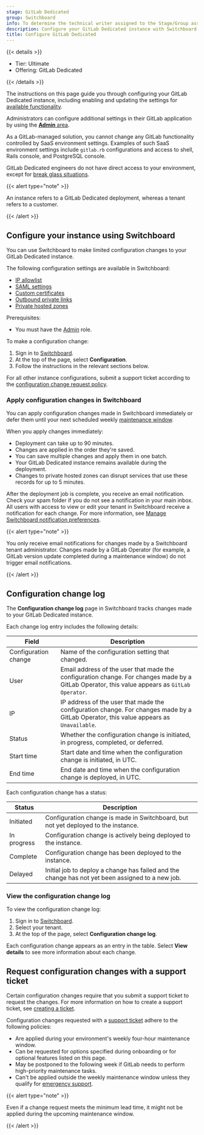 ```yaml
---
stage: GitLab Dedicated
group: Switchboard
info: To determine the technical writer assigned to the Stage/Group associated with this page, see https://handbook.gitlab.com/handbook/product/ux/technical-writing/#assignments
description: Configure your GitLab Dedicated instance with Switchboard.
title: Configure GitLab Dedicated
---
```


{{< details >}}

- Tier: Ultimate
- Offering: GitLab Dedicated

{{< /details >}}

The instructions on this page guide you through configuring your GitLab Dedicated instance, including enabling and updating the settings for [available functionality](../../../subscriptions/gitlab_dedicated/_index.md#available-features).

Administrators can configure additional settings in their GitLab application by using the [**Admin** area](../../admin_area.md).

As a GitLab-managed solution, you cannot change any GitLab functionality controlled by SaaS environment settings. Examples of such SaaS environment settings include `gitlab.rb` configurations and access to shell, Rails console, and PostgreSQL console.

GitLab Dedicated engineers do not have direct access to your environment, except for [break glass situations](../../../subscriptions/gitlab_dedicated/_index.md#access-controls).

{{< alert type="note" >}}

An instance refers to a GitLab Dedicated deployment, whereas a tenant refers to a customer.

{{< /alert >}}

## Configure your instance using Switchboard

You can use Switchboard to make limited configuration changes to your GitLab Dedicated instance.

The following configuration settings are available in Switchboard:

- [IP allowlist](network_security.md#ip-allowlist)
- [SAML settings](saml.md)
- [Custom certificates](network_security.md#custom-certificates)
- [Outbound private links](network_security.md#outbound-private-link)
- [Private hosted zones](network_security.md#private-hosted-zones)

Prerequisites:

- You must have the [Admin](users_notifications.md#add-switchboard-users) role.

To make a configuration change:

1. Sign in to [Switchboard](https://console.gitlab-dedicated.com/).
1. At the top of the page, select **Configuration**.
1. Follow the instructions in the relevant sections below.

For all other instance configurations, submit a support ticket according to the
[configuration change request policy](_index.md#request-configuration-changes-with-a-support-ticket).

### Apply configuration changes in Switchboard

You can apply configuration changes made in Switchboard immediately or defer them until your next scheduled weekly [maintenance window](../maintenance.md#maintenance-windows).

When you apply changes immediately:

- Deployment can take up to 90 minutes.
- Changes are applied in the order they're saved.
- You can save multiple changes and apply them in one batch.
- Your GitLab Dedicated instance remains available during the deployment.
- Changes to private hosted zones can disrupt services that use these records for up to 5 minutes.

After the deployment job is complete, you receive an email notification. Check your spam folder if you do not see a notification in your main inbox.
All users with access to view or edit your tenant in Switchboard receive a notification for each change. For more information, see [Manage Switchboard notification preferences](users_notifications.md#manage-notification-preferences).

{{< alert type="note" >}}

You only receive email notifications for changes made by a Switchboard tenant administrator. Changes made by a GitLab Operator (for example, a GitLab version update completed during a maintenance window) do not trigger email notifications.

{{< /alert >}}

## Configuration change log

The **Configuration change log** page in Switchboard tracks changes made to your GitLab Dedicated instance.

Each change log entry includes the following details:

| Field                | Description                                                                                                                                   |
|----------------------|-----------------------------------------------------------------------------------------------------------------------------------------------|
| Configuration change | Name of the configuration setting that changed.                                                                                               |
| User                 | Email address of the user that made the configuration change. For changes made by a GitLab Operator, this value appears as `GitLab Operator`. |
| IP                   | IP address of the user that made the configuration change. For changes made by a GitLab Operator, this value appears as `Unavailable`.        |
| Status               | Whether the configuration change is initiated, in progress, completed, or deferred.                                                           |
| Start time           | Start date and time when the configuration change is initiated, in UTC.                                                                       |
| End time             | End date and time when the configuration change is deployed, in UTC.                                                                          |

Each configuration change has a status:

| Status      | Description |
|-------------|-------------|
| Initiated   | Configuration change is made in Switchboard, but not yet deployed to the instance. |
| In progress | Configuration change is actively being deployed to the instance. |
| Complete    | Configuration change has been deployed to the instance. |
| Delayed     | Initial job to deploy a change has failed and the change has not yet been assigned to a new job. |

### View the configuration change log

To view the configuration change log:

1. Sign in to [Switchboard](https://console.gitlab-dedicated.com/).
1. Select your tenant.
1. At the top of the page, select **Configuration change log**.

Each configuration change appears as an entry in the table. Select **View details** to see more information about each change.

## Request configuration changes with a support ticket

Certain configuration changes require that you submit a support ticket to request the changes. For more information on how to create a support ticket, see [creating a ticket](https://about.gitlab.com/support/portal/#creating-a-ticket).

Configuration changes requested with a [support ticket](https://support.gitlab.com/hc/en-us/requests/new?ticket_form_id=4414917877650) adhere to the following policies:

- Are applied during your environment's weekly four-hour maintenance window.
- Can be requested for options specified during onboarding or for optional features listed on this page.
- May be postponed to the following week if GitLab needs to perform high-priority maintenance tasks.
- Can't be applied outside the weekly maintenance window unless they qualify for [emergency support](https://about.gitlab.com/support/#how-to-engage-emergency-support).

{{< alert type="note" >}}

Even if a change request meets the minimum lead time, it might not be applied during the upcoming maintenance window.

{{< /alert >}}
